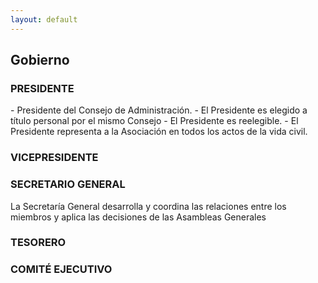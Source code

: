 ```yaml
---
layout: default
---
```


<h2>Gobierno</h2>

<h3>PRESIDENTE</h3>
- Presidente del Consejo de Administración.
  - El Presidente es elegido a título personal por el mismo Consejo
  - El Presidente es reelegible.
  - El Presidente representa a la Asociación en todos los actos de la vida civil. 

<h3>VICEPRESIDENTE</h3>

<h3>SECRETARIO GENERAL</h3>
La Secretaría General desarrolla y coordina las relaciones entre los miembros y aplica las decisiones de las Asambleas Generales

<h3>TESORERO</h3>

<h3>COMITÉ EJECUTIVO</h3>
